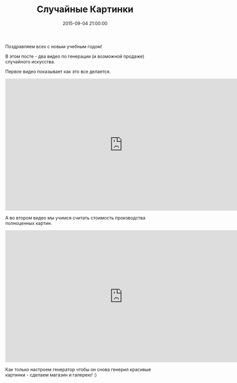 ﻿---
layout: post
title:  "Случайные Картинки"
date:   2015-09-04 21:00:00
categories: math computing graphics business
---

Поздравляем всех с новым учебным годом!

В этом посте - два видео по генерации (и возможной продаже) случайного искусства.

Первое видео показывает как это все делается.

<iframe width="740" height="417" src="https://www.youtube.com/embed/9JMa4MlBtkw" frameborder="0" allowfullscreen></iframe>

А во втором видео мы учимся считать стоимость производства полноценных картин.

<iframe width="740" height="417" src="https://www.youtube.com/embed/c5ujBPMt0Qo" frameborder="0" allowfullscreen></iframe>

Как только настроем генератор чтобы он снова генерил красивые картинки - сделаем магазин и галерею! :)